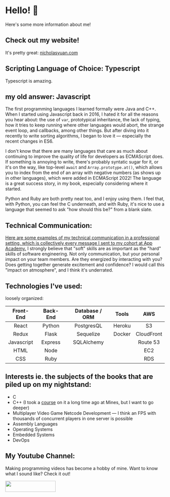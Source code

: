 # Hello! 👋

Here's some more information about me!

## Check out my website!

It's pretty great: [nicholasyuan.com](https://nicholasyuan.com)

## Scripting Language of Choice: Typescript

Typescript is amazing.

## my old answer: Javascript

The first programming languages I learned formally were Java and C++. When I started using Javascript back in 2016, I hated it for all the reasons you hear about: the use of `var`, prototypical inheritance, the lack of typing, how it tries to keep running where other languages would abort, the strange event loop, and callbacks, among other things. But after diving into it recently to write sorting algorithms, I began to love it — especially the recent changes in ES6. 

I don't know that there are many languages that care as much about continuing to improve the quality of life for developers as ECMAScript does. If something is annoying to write, there's probably syntatic sugar for it, or it's on the way, like top-level `await` and `Array.prototype.at()`, which allows you to index from the end of an array with negative numbers (as shows up in other languages), which were added in ECMAScript 2022! The language is a great success story, in my book, especially considering where it started.

Python and Ruby are both pretty neat too, and I enjoy using them. I feel that, with Python, you can feel the C underneath, and with Ruby, it's nice to use a language that seemed to ask "how should this be?" from a blank slate.

## Technical Communication:

[Here are some examples of my technical communication in a professional setting, which is collectively every message I sent to my cohort at App Academy.](./technical-communication/README.md) I strongly believe that "soft" skills are as important as the "hard" skills of software engineering. Not only communication, but your personal impact on your team members. Are they energized by interacting with you? Does getting together generate excitement and confidence? I would call this "impact on atmosphere", and I think it's underrated.

## Technologies I've used:

loosely organized: 

| Front-End | Back-End | Database / ORM  | Tools | AWS |
| :---:     | :---:    |   :---:         |     :---:  | :-: |
|  React    |  Python  |  PostgresQL     |  Heroku    | S3 |
| Redux     | Flask    |  Sequelize       |  Docker    |  CloudFront  |
|Javascript | Express  |  SQLAlchemy      |           |  Route 53  |
|   HTML    | Node     |                  |           |    EC2  |
|   CSS     |  Ruby    |                  |           |  RDS   |


## Interests ie. the subjects of the books that are piled up on my nightstand:

- C
- C++    (I took a [course](https://cs-courses.mines.edu/csci261/syllabus.html) on it a long time ago at Mines, but I want to go deeper)
- Multiplayer Video Game Netcode Development — I think an FPS with thousands of concurrent players in one server is possible
- Assembly Languages
- Operating Systems
- Embedded Systems
- DevOps

## My Youtube Channel:

Making programming videos has become a hobby of mine. Want to know what I sound like? Check it out! 



[<img src="https://user-images.githubusercontent.com/18235032/177591183-dfe008f7-c6d0-42c0-99e9-7e54e3f9a56e.png" width="158.8" height="35.6">](https://www.youtube.com/channel/UCQ8zpKUgDCSxUDXbHfxwy4A)
